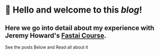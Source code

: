 # :wave: Hello and welcome to this *blog*!
## Here we go into detail about my experience with Jeremy Howard's [Fastai Course](https://course.fast.ai/).
See the posts Below and Read all about it

